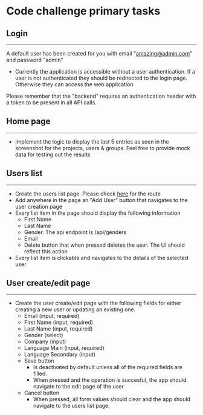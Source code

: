 # Code challenge primary tasks

## Login

---

A default user has been created for you with email "amazing@admin.com" and password "admin"

- Currently the application is accessible without a user authentication. If a user is not authenticated they should be redirected to the login page. Otherwise they can access the web application

Please remember that the "backend" requires an authentication header with a token to be present in all API calls.

## Home page

---

- Implement the logic to display the last 5 entries as seen in the screenshot for the projects, users & groups. Feel free to provide mock data for testing out the results

## Users list

---

- Create the users list page. Please check [here](./docs/project_info.md) for the route
- Add anywhere in the page an "Add User" button that navigates to the user creation page
- Every list item in the page should display the following information
  - First Name
  - Last Name
  - Gender. The api endpoint is /api/genders
  - Email
  - Delete button that when pressed deletes the user. The UI should reflect this action
- Every list item is clickable and navigates to the details of the selected user

## User create/edit page

---

- Create the user create/edit page with the following fields for either creating a new user or updating an existing one.
  - Email (input, required)
  - First Name (input, required)
  - Last Name (input, required)
  - Gender (select)
  - Company (input)
  - Language Main (input, required)
  - Language Secondary (input)
  - Save button
    - Is deactivated by default unless all of the required fields are filled.
    - When pressed and the operation is succesful, the app should navigate to the edit page of the user
  - Cancel button
    - When pressed, all form values should clear and the app should navigate to the users list page.
